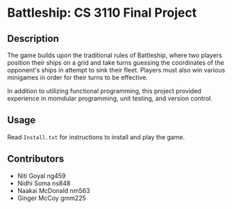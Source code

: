 # Battleship: CS 3110 Final Project

## Description
  The game builds upon the traditional rules of Battleship, where two players position their 
  ships on a grid and take turns guessing the coordinates of the opponent's 
  ships in attempt to sink their fleet. Players must also win various minigames in order for their
  turns to be effective.

  In addition to utilizing functional programming, this project provided experience in momdular programming, 
  unit testing, and version control.

## Usage
  Read `Install.txt` for instructions to install and play the game.

## Contributors
- Niti Goyal ng459
- Nidhi Soma ns848
- Naakai McDonald nm563
- Ginger McCoy gmm225
